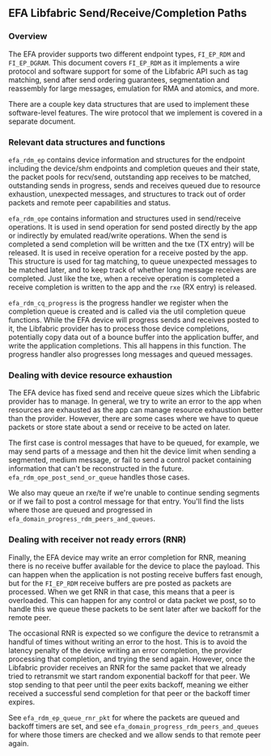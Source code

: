 ## EFA Libfabric Send/Receive/Completion Paths

### Overview

The EFA provider supports two different endpoint types, `FI_EP_RDM` and
`FI_EP_DGRAM`. This document covers `FI_EP_RDM` as it implements a wire
protocol and software support for some of the Libfabric API such as tag
matching, send after send ordering guarantees, segmentation and reassembly for
large messages, emulation for RMA and atomics, and more.

There are a couple key data structures that are used to implement these
software-level features. The wire protocol that we implement is covered in a
separate document.

### Relevant data structures and functions

`efa_rdm_ep` contains device information and structures for the endpoint including
the device/shm endpoints and completion queues and their state, the packet
pools for recv/send, outstanding app receives to be matched, outstanding sends
in progress, sends and receives queued due to resource exhaustion, unexpected
messages, and structures to track out of order packets and remote peer
capabilities and status.

`efa_rdm_ope` contains information and structures used in send/receive operations. 
It is used in send operation for send posted directly by the app or indirectly 
by emulated read/write operations. When the send is completed a send completion 
will be written and the txe (TX entry) will be released.
It is used in  receive operation for a receive posted by the app. This structure 
is used for tag matching, to queue unexpected messages to be matched later, and to 
keep track of whether long message receives are completed. Just like the txe,
when a receive operation is completed a receive completion is written to the app 
and the `rxe` (RX entry) is released.

`efa_rdm_cq_progress` is the progress handler we register when the completion queue
is created and is called via the util completion queue functions. While the EFA
device will progress sends and receives posted to it, the Libfabric provider
has to process those device completions, potentially copy data out of a bounce
buffer into the application buffer, and write the application completions. This
all happens in this function. The progress handler also progresses long
messages and queued messages.

### Dealing with device resource exhaustion

The EFA device has fixed send and receive queue sizes which the Libfabric
provider has to manage. In general, we try to write an error to the app when
resources are exhausted as the app can manage resource exhaustion better than
the provider. However, there are some cases where we have to queue packets or
store state about a send or receive to be acted on later.

The first case is control messages that have to be queued, for example, we may
send parts of a message and then hit the device limit when sending a segmented,
medium message, or fail to send a control packet containing information that
can't be reconstructed in the future. `efa_rdm_ope_post_send_or_queue` handles
those cases.

We also may queue an rxe/te if we're unable to continue sending segments
or if we fail to post a control message for that entry. You'll find the lists
where those are queued and progressed in `efa_domain_progress_rdm_peers_and_queues`.

### Dealing with receiver not ready errors (RNR)

Finally, the EFA device may write an error completion for RNR, meaning there is
no receive buffer available for the device to place the payload. This can
happen when the application is not posting receive buffers fast enough, but for
the `FI_EP_RDM` receive buffers are pre posted as packets are processed. When
we get RNR in that case, this means that a peer is overloaded.  This can happen
for any control or data packet we post, so to handle this we queue these
packets to be sent later after we backoff for the remote peer.

The occasional RNR is expected so we configure the device to retransmit a
handful of times without writing an error to the host. This is to avoid the
latency penalty of the device writing an error completion, the provider
processing that completion, and trying the send again. However, once the
Libfabric provider receives an RNR for the same packet that we already tried to
retransmit we start random exponential backoff for that peer. We stop sending
to that peer until the peer exits backoff, meaning we either received a
successful send completion for that peer or the backoff timer expires.

See `efa_rdm_ep_queue_rnr_pkt` for where the packets are queued and backoff timers are
set, and see `efa_domain_progress_rdm_peers_and_queues` for where those timers are
checked and we allow sends to that remote peer again.
